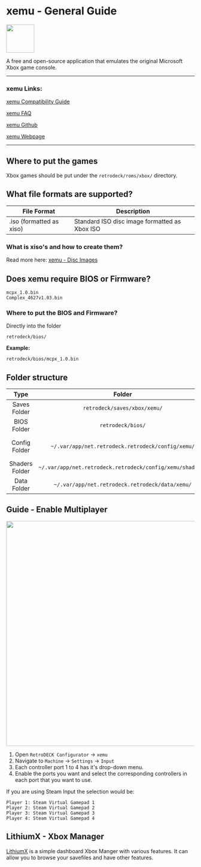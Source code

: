 # xemu - General Guide

<img src="../../../wiki_images/logos/xemu-logo.png" width="75">

A free and open-source application that emulates the original Microsoft Xbox game console.

---

### xemu Links:

[xemu Compatibility Guide](https://xemu.app/#compatibility)

[xemu FAQ](https://xemu.app/docs/faq/)

[xemu Github](https://github.com/xemu-project/xemu)

[xemu Webpage](https://xemu.app/)

---

## Where to put the games
Xbox games should be put under the `retrodeck/roms/xbox/` directory.

## What file formats are supported?

| File Format | Description |
|-------------|-------------|
| .iso (formatted as xiso) | Standard ISO disc image formatted as Xbox ISO |

### What is xiso's and how to create them? 

Read more here: [xemu - Disc Images ](https://xemu.app/docs/disc-images/)

## Does xemu require BIOS or Firmware?

```
mcpx_1.0.bin
Complex_4627v1.03.bin
```

### Where to put the BIOS and Firmware?

Directly into the folder

`retrodeck/bios/`

**Example:**

`retrodeck/bios/mcpx_1.0.bin`

## Folder structure

| Type    | Folder                 |      Comment     | 
|  :---:  |  :---:                 |      :---:     |
| Saves Folder |`retrodeck/saves/xbox/xemu/` |                               |  
| BIOS Folder | `retrodeck/bios/` | |
| Config Folder |`~/.var/app/net.retrodeck.retrodeck/config/xemu/`         |   `xemu.toml` , shaders folder, shader_cache_list|
| Shaders Folder |`~/.var/app/net.retrodeck.retrodeck/config/xemu/shaders/`         |   |
| Data Folder |`~/.var/app/net.retrodeck.retrodeck/data/xemu/`         |   |

## Guide - Enable Multiplayer 

<img src="../xemu-input-menu.png" width="600">

1. Open `RetroDECK Configurator` -> `xemu`
2. Navigate to `Machine` -> `Settings` -> `Input`
3. Each controller port 1 to 4 has it's drop-down menu. 
4. Enable the ports you want and select the corresponding controllers in each port that you want to use.

If you are using Steam Input the selection would be:

```
Player 1: Steam Virtual Gamepad 1
Player 2: Steam Virtual Gamepad 2
Player 3: Steam Virtual Gamepad 3
Player 4: Steam Virtual Gamepad 4
```
## LithiumX - Xbox Manager

[LithiumX](https://github.com/Ryzee119/LithiumX) is a simple dashboard Xbox Manger with various features. It can allow you to browse your savefiles and have other features.
